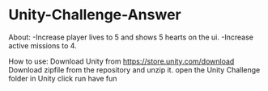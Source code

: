 # Unity-Challenge-Answer

About:
-Increase player lives to 5 and shows 5 hearts on the ui.
-Increase active missions to 4.

How to use:
Download Unity from https://store.unity.com/download
Download zipfile from the repository and unzip it.
open the Unity Challenge folder in Unity
click run
have fun
